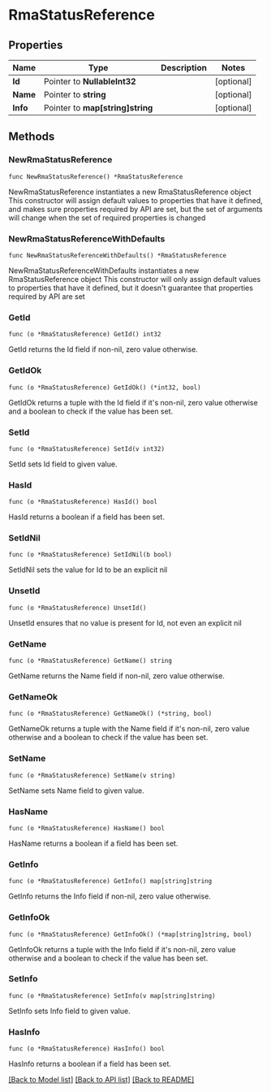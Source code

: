# RmaStatusReference

## Properties

Name | Type | Description | Notes
------------ | ------------- | ------------- | -------------
**Id** | Pointer to **NullableInt32** |  | [optional] 
**Name** | Pointer to **string** |  | [optional] 
**Info** | Pointer to **map[string]string** |  | [optional] 

## Methods

### NewRmaStatusReference

`func NewRmaStatusReference() *RmaStatusReference`

NewRmaStatusReference instantiates a new RmaStatusReference object
This constructor will assign default values to properties that have it defined,
and makes sure properties required by API are set, but the set of arguments
will change when the set of required properties is changed

### NewRmaStatusReferenceWithDefaults

`func NewRmaStatusReferenceWithDefaults() *RmaStatusReference`

NewRmaStatusReferenceWithDefaults instantiates a new RmaStatusReference object
This constructor will only assign default values to properties that have it defined,
but it doesn't guarantee that properties required by API are set

### GetId

`func (o *RmaStatusReference) GetId() int32`

GetId returns the Id field if non-nil, zero value otherwise.

### GetIdOk

`func (o *RmaStatusReference) GetIdOk() (*int32, bool)`

GetIdOk returns a tuple with the Id field if it's non-nil, zero value otherwise
and a boolean to check if the value has been set.

### SetId

`func (o *RmaStatusReference) SetId(v int32)`

SetId sets Id field to given value.

### HasId

`func (o *RmaStatusReference) HasId() bool`

HasId returns a boolean if a field has been set.

### SetIdNil

`func (o *RmaStatusReference) SetIdNil(b bool)`

 SetIdNil sets the value for Id to be an explicit nil

### UnsetId
`func (o *RmaStatusReference) UnsetId()`

UnsetId ensures that no value is present for Id, not even an explicit nil
### GetName

`func (o *RmaStatusReference) GetName() string`

GetName returns the Name field if non-nil, zero value otherwise.

### GetNameOk

`func (o *RmaStatusReference) GetNameOk() (*string, bool)`

GetNameOk returns a tuple with the Name field if it's non-nil, zero value otherwise
and a boolean to check if the value has been set.

### SetName

`func (o *RmaStatusReference) SetName(v string)`

SetName sets Name field to given value.

### HasName

`func (o *RmaStatusReference) HasName() bool`

HasName returns a boolean if a field has been set.

### GetInfo

`func (o *RmaStatusReference) GetInfo() map[string]string`

GetInfo returns the Info field if non-nil, zero value otherwise.

### GetInfoOk

`func (o *RmaStatusReference) GetInfoOk() (*map[string]string, bool)`

GetInfoOk returns a tuple with the Info field if it's non-nil, zero value otherwise
and a boolean to check if the value has been set.

### SetInfo

`func (o *RmaStatusReference) SetInfo(v map[string]string)`

SetInfo sets Info field to given value.

### HasInfo

`func (o *RmaStatusReference) HasInfo() bool`

HasInfo returns a boolean if a field has been set.


[[Back to Model list]](../README.md#documentation-for-models) [[Back to API list]](../README.md#documentation-for-api-endpoints) [[Back to README]](../README.md)



